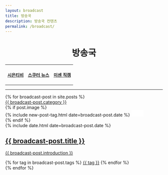 ```yaml
---
layout: broadcast
title: 방송국
description: 방송국 컨텐츠
permalink: /broadcast/
---
```


<center><h1><strong>방송국</strong></h1></center>
<center>
<table>
<tr>
<td style = "font-size: auto; text-align:center; text-decoration: none;"><h4><a href=""><strong>시은티비</strong></a></h4></td>
<td style = "font-size: auto; text-align:center; text-decoration: none;"><h4><a href=""><strong>스쿠터 뉴스</strong></a></h4></td>
<td style = "font-size: auto; text-align:center; text-decoration: none;"><h4><a href=""><strong>미센 직캠</strong></a></h4></td>
</tr>
</table>
</center>
<hr/>

<main class="home" id="broadcast-post" role="main" itemprop="mainContentOfPage" itemscope="itemscope" itemtype="http://schema.org/Blog">
    <div id="grid" class="row flex-grid">
    {% for broadcast-post in site.posts %}
        <article class="box-item" itemscope="itemscope" itemtype="http://schema.org/BlogPosting" itemprop="blogPost">
            <span class="category">
                <a href="{{ site.url }}{{ site.baseurl }}/categoria/{{ broadcast-post.category }}">
                    <span>{{ broadcast-post.category }}</span>
                </a>
            </span>
            <div class="box-body">
                {% if post.image %}
                    <div class="cover">
                        {% include new-post-tag.html date=broadcast-post.date %}
                        <a href="{{ broadcast-post.url | prepend: site.baseurl }}" {%if isnewpost %}class="new-post"{% endif %}>
                            <img src="assets/img/placeholder.png" data-url="{{ broadcast-post.image }}" class="preload">
                        </a>
                    </div>
                {% endif %}
                <div class="box-info">
                    <meta itemprop="datePublished" content="{{ broadcast-post.date | date_to_xmlschema }}">
                    <time itemprop="datePublished" datetime="{{ broadcast-post.date | date_to_xmlschema }}" class="date">
                        {% include date.html date=broadcast-post.date %}
                    </time>
                    <a class="post-link" href="{{ broadcast-post.url | prepend: site.baseurl }}">
                        <h2 class="post-title" itemprop="name">
                            {{ broadcast-post.title }}
                        </h2>
                    </a>
                    <a class="post-link" href="{{ broadcast-post.url | prepend: site.baseurl }}">
                        <p class="description">{{ broadcast-post.introduction }}</p>
                    </a>
                    <div class="tags">
                        {% for tag in broadcast-post.tags %}
                            <a href="{{ site.baseurl}}/tags/#{{tag | slugify }}">{{ tag }}</a>
                        {% endfor %}
                    </div>
                </div>
            </div>
        </article>
    {% endfor %}
    </div>
</main>
